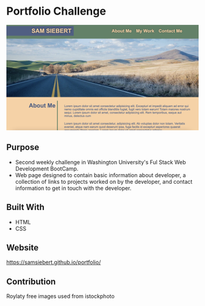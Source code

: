 # Portfolio Challenge

![screenshot of portfolio webpage](/assets/images/portfolio-screenshot.png)

## Purpose
* Second weekly challenge in Washington University's Ful Stack Web Development BootCamp. 
* Web page designed to contain basic information about developer, a collection of links to projects worked on by the developer, and contact information to get in touch with the developer. 

## Built With
* HTML
* CSS

## Website
https://samsiebert.github.io/portfolio/

## Contribution 
Roylaty free images used from istockphoto


